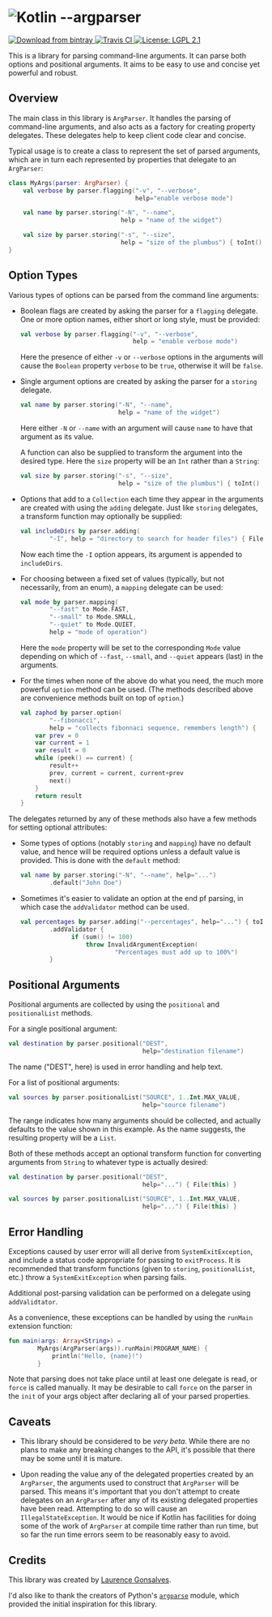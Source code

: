 # ![Kotlin --argparser](https://cdn.rawgit.com/xenomachina/kotlin-argparser/master/logo.svg)

[ ![Download from bintray](https://img.shields.io/bintray/v/xenomachina/maven/kotlin-argparser.svg?style=plastic) ](https://bintray.com/xenomachina/maven/kotlin-argparser/%5FlatestVersion)
[ ![Travis CI](https://img.shields.io/travis/xenomachina/kotlin-argparser.svg?style=plastic) ](https://travis-ci.org/xenomachina/kotlin-argparser)
[ ![License: LGPL 2.1](https://img.shields.io/badge/license-LGPL--2.1-blue.svg?style=plastic) ](https://www.gnu.org/licenses/old-licenses/lgpl-2.1.en.html)

This is a library for parsing command-line arguments.  It can parse both
options and positional arguments.  It aims to be easy to use and concise yet
powerful and robust.


## Overview

The main class in this library is `ArgParser`. It handles the parsing of
command-line arguments, and also acts as a factory for creating property
delegates. These delegates help to keep client code clear and concise.

Typical usage is to create a class to represent the set of parsed arguments,
which are in turn each represented by properties that delegate to an
`ArgParser`:

```kotlin
class MyArgs(parser: ArgParser) {
    val verbose by parser.flagging("-v", "--verbose",
                                   help="enable verbose mode")

    val name by parser.storing("-N", "--name",
                               help = "name of the widget")

    val size by parser.storing("-s", "--size",
                               help = "size of the plumbus") { toInt() }
}
```


## Option Types

Various types of options can be parsed from the command line arguments:

- Boolean flags are created by asking the parser for a `flagging` delegate.  One
  or more option names, either short or long style, must be provided:

  ```kotlin
  val verbose by parser.flagging("-v", "--verbose",
                                 help = "enable verbose mode")
  ```

  Here the presence of either `-v` or `--verbose` options in the
  arguments will cause the `Boolean` property `verbose` to be `true`, otherwise
  it will be `false`.

- Single argument options are created by asking the parser for a
  `storing` delegate.

  ```kotlin
  val name by parser.storing("-N", "--name",
                             help = "name of the widget")
  ```

  Here either `-N` or `--name` with an argument will cause `name` to have that
  argument as its value.

  A function can also be supplied to transform the argument into the desired
  type. Here the `size` property will be an `Int` rather than a `String`:

  ```kotlin
  val size by parser.storing("-s", "--size",
                             help = "size of the plumbus") { toInt() }
  ```

- Options that add to a `Collection` each time they
  appear in the arguments are created with using the `adding` delegate. Just like `storing`
  delegates, a transform function may optionally be supplied:

  ```kotlin
  val includeDirs by parser.adding(
          "-I", help = "directory to search for header files") { File(this) }
  ```

  Now each time the `-I` option appears, its argument is appended to
  `includeDirs`.

- For choosing between a fixed set of values (typically, but not necessarily,
  from an enum), a `mapping` delegate can be used:

  ```kotlin
  val mode by parser.mapping(
          "--fast" to Mode.FAST,
          "--small" to Mode.SMALL,
          "--quiet" to Mode.QUIET,
          help = "mode of operation")
  ```

  Here the `mode` property will be set to the corresponding `Mode` value depending
  on which of `--fast`, `--small`, and `--quiet` appears (last) in the arguments.

- For the times when none of the above do what you need, the much more powerful
  `option` method can be used.  (The methods described above are convenience
  methods built on top of `option`.)

  ```kotlin
  val zaphod by parser.option(
          "--fibonacci",
          help = "collects fibonnaci sequence, remembers length") {
      var prev = 0
      var current = 1
      var result = 0
      while (peek() == current) {
          result++
          prev, current = current, current+prev
          next()
      }
      return result
  }
  ```

The delegates returned by any of these methods also have a few methods for setting
optional attributes:

- Some types of options (notably `storing` and `mapping`) have no
  default value, and hence will be required options unless a default
  value is provided. This is done with the `default` method:

  ```kotlin
  val name by parser.storing("-N", "--name", help="...")
          .default("John Doe")
  ```

- Sometimes it's easier to validate an option at the end pf parsing, in which
  case the `addValidator` method can be used.

  ```kotlin
  val percentages by parser.adding("--percentages", help="...") { toInt() }
          .addValidator {
                if (sum() != 100)
                    throw InvalidArgumentException(
                            "Percentages must add up to 100%")
          }
  ```


## Positional Arguments

Positional arguments are collected by using the `positional` and
`positionalList` methods.

For a single positional argument:

```kotlin
val destination by parser.positional("DEST",
                                     help="destination filename")
```

The name ("DEST", here) is used in error handling and help text.

For a list of positional arguments:

```kotlin
val sources by parser.positionalList("SOURCE", 1..Int.MAX_VALUE,
                                     help="source filename")
```

The range indicates how many arguments should be collected, and actually
defaults to the value shown in this example. As the name suggests, the
resulting property will be a `List`.

Both of these methods accept an optional transform function for converting
arguments from `String` to whatever type is actually desired:

```kotlin
val destination by parser.positional("DEST",
                                     help="...") { File(this) }

val sources by parser.positionalList("SOURCE", 1..Int.MAX_VALUE,
                                     help="...") { File(this) }
```


## Error Handling

Exceptions caused by user error will all derive from `SystemExitException`, and
include a status code appropriate for passing to `exitProcess`.  It is
recommended that transform functions (given to `storing`, `positionalList`, etc.)
throw a `SystemExitException` when parsing fails.

Additional post-parsing validation can be performed on a delegate using
`addValidtator`.

As a convenience, these exceptions can be handled by using the `runMain`
extension function:

```kotlin
fun main(args: Array<String>) =
        MyArgs(ArgParser(args)).runMain(PROGRAM_NAME) {
            println("Hello, {name}!")
        }
```

Note that parsing does not take place until at least one delegate is read, or
`force` is called manually. It may be desirable to call `force` on the parser
in the `init` of your args object after declaring all of your parsed
properties.


<!--
## Parsing

TODO: write a brief explanation of how parsing works


## Help Formatting

TODO: write an explanation of help formatting once implemented
-->


## Caveats

- This library should be considered to be *very beta*. While there are no plans
  to make any breaking changes to the API, it's possible that there may be some
  until it is mature.

- Upon reading the value any of the delegated properties created by an
  `ArgParser`, the arguments used to construct that `ArgParser` will be
  parsed. This means it's important that you don't attempt to create delegates
  on an `ArgParser` after any of its existing delegated properties have been
  read. Attempting to do so will cause an `IllegalStateException`. It would be
  nice if Kotlin has facilities for doing some of the work of `ArgParser` at
  compile time rather than run time, but so far the run time errors seem to be
  reasonably easy to avoid.


## Credits

This library was created by [Laurence Gonsalves](http://laurence.gonsalv.es).

I'd also like to thank the creators of Python's
[`argparse`](https://docs.python.org/3/library/argparse.html) module, which
provided the initial inspiration for this library.
